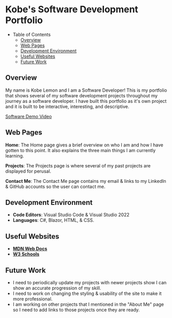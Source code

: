 # Kobe's Software Development Portfolio

- Table of Contents
  - [Overview](#overview)
  - [Web Pages](#web-pages)
  - [Development Environment](#development-environment)
  - [Useful Websites](#useful-websites)
  - [Future Work](#future-work)

## Overview

My name is Kobe Lemon and I am a Software Developer! This is my portfolio that shows several of my software development projects throughout my journey as a software developer. I have built this portfolio as it's own project and it is built to be interactive, interesting, and descriptive.

[Software Demo Video](YTVidLinkHere)

## Web Pages

**Home**: The Home page gives a brief overview on who I am and how I have gotten to this point. It also explains the three main things I am currently learning.

**Projects**: The Projects page is where several of my past projects are displayed for perusal.

**Contact Me**: The Contact Me page contains my email & links to my LinkedIn & GitHub accounts so the user can contact me.

## Development Environment

- **Code Editors**: Visual Studio Code & Visual Studio 2022
- **Languages**: C#, Blazor, HTML, & CSS.

## Useful Websites

- [**MDN Web Docs**](https://developer.mozilla.org/en-US/)
- [**W3 Schools**](https://www.w3schools.com/)

## Future Work

- I need to periodically update my projects with newer projects show I can show an accurate progression of my skill.
- I need to work on changing the styling & usability of the site to make it more professional.
- I am working on other projects that I mentioned in the "About Me" page so I need to add links to those projects once they are ready.
